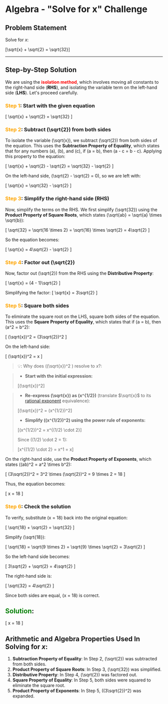 # Algebra - "Solve for x" Challenge

## Problem Statement

Solve for $x$:

\[\sqrt{x} + \sqrt{2} = \sqrt{32}\]

---

## Step-by-Step Solution

We are using the <span style="color: red; font-weight:bold; font-style: normal">isolation method</span>, which involves moving all constants to the right-hand side (<span style="color: black; font-weight:bold; font-style: normal">RHS</span>), and isolating the variable term on the left-hand side (<span style="color: black; font-weight:bold; font-style: normal">LHS</span>). Let's proceed carefully.

### <span style="color: orange; font-weight:bold; font-style: normal">Step 1</span>: Start with the given equation
\[
\sqrt{x} + \sqrt{2} = \sqrt{32}
\]

### <span style="color: orange; font-weight:bold; font-style: normal">Step 2</span>: Subtract \(\sqrt{2}\) from both sides
To isolate the variable \(\sqrt{x}\), we subtract \(\sqrt{2}\) from both sides of the equation. This uses the **Subtraction Property of Equality**, which states that for any numbers \(a\), \(b\), and \(c\), if \(a = b\), then \(a - c = b - c\). Applying this property to the equation:

\[
\sqrt{x} + \sqrt{2} - \sqrt{2} = \sqrt{32} - \sqrt{2}
\]

On the left-hand side, \(\sqrt{2} - \sqrt{2} = 0\), so we are left with:

\[
\sqrt{x} = \sqrt{32} - \sqrt{2}
\]

### <span style="color: orange; font-weight:bold; font-style: normal">Step 3</span>: Simplify the right-hand side (RHS)
Now, simplify the terms on the RHS. We first simplify \(\sqrt{32}\) using the **Product Property of Square Roots**, which states \(\sqrt{ab} = \sqrt{a} \times \sqrt{b}\):

\[
\sqrt{32} = \sqrt{16 \times 2} = \sqrt{16} \times \sqrt{2} = 4\sqrt{2}
\]

So the equation becomes:

\[
\sqrt{x} = 4\sqrt{2} - \sqrt{2}
\]

### <span style="color: orange; font-weight:bold; font-style: normal">Step 4</span>: Factor out \(\sqrt{2}\)
Now, factor out \(\sqrt{2}\) from the RHS using the **Distributive Property**:

\[
\sqrt{x} = (4 - 1)\sqrt{2}
\]

Simplifying the factor:
\[
\sqrt{x} = 3\sqrt{2}
\]

### <span style="color: orange; font-weight:bold; font-style: normal">Step 5</span>: Square both sides
To eliminate the square root on the LHS, square both sides of the equation. This uses the **Square Property of Equality**, which states that if \(a = b\), then \(a^2 = b^2\):

\[
(\sqrt{x})^2 = (3\sqrt{2})^2
\]

On the left-hand side:

\[
(\sqrt{x})^2 = x
\]

> &#128161;: Why does \((\sqrt{x})^2 \) resolve to $x$?:

> - **Start with the initial expression:**
>
> \[(\sqrt{x})^2\]

> - **Re-express \(\sqrt{x}\) as \(x^{1/2}\)** (translate $\sqrt{x}$ to its [rational exponent](../defs/exp_rational.md) equivalence):
>
>
> \[(\sqrt{x})^2 = (x^{1/2})^2\]
>
> - **Simplify \((x^{1/2})^2\) using the power rule of exponents:**
>
> \[(x^{1/2})^2 = x^{(1/2) \cdot 2}\]
>
> Since \((1/2) \cdot 2 = 1\):
>
> \[x^{(1/2) \cdot 2} = x^1 = x\]

On the right-hand side, use the **Product Property of Exponents**, which states \((ab)^2 = a^2 \times b^2\):

\[
(3\sqrt{2})^2 = 3^2 \times (\sqrt{2})^2 = 9 \times 2 = 18
\]

Thus, the equation becomes:

\[
x = 18
\]

### <span style="color: orange; font-weight:bold; font-style: normal">Step 6</span>: Check the solution
To verify, substitute \(x = 18\) back into the original equation:

\[
\sqrt{18} + \sqrt{2} = \sqrt{32}
\]

Simplify \(\sqrt{18}\):

\[
\sqrt{18} = \sqrt{9 \times 2} = \sqrt{9} \times \sqrt{2} = 3\sqrt{2}
\]

So the left-hand side becomes:

\[
3\sqrt{2} + \sqrt{2} = 4\sqrt{2}
\]

The right-hand side is:

\[
\sqrt{32} = 4\sqrt{2}
\]

Since both sides are equal, \(x = 18\) is correct.

## <span style="color: green; font-weight:bold; font-style: normal">Solution</span>:

\[
x = 18
\]

## Arithmetic and Algebra Properties Used In Solving for $x$:
1. **Subtraction Property of Equality**: In Step 2, \(\sqrt{2}\) was subtracted from both sides.
2. **Product Property of Square Roots**: In Step 3, \(\sqrt{32}\) was simplified.
3. **Distributive Property**: In Step 4, \(\sqrt{2}\) was factored out.
4. **Square Property of Equality**: In Step 5, both sides were squared to eliminate the square root.
5. **Product Property of Exponents**: In Step 5, \((3\sqrt{2})^2\) was expanded.